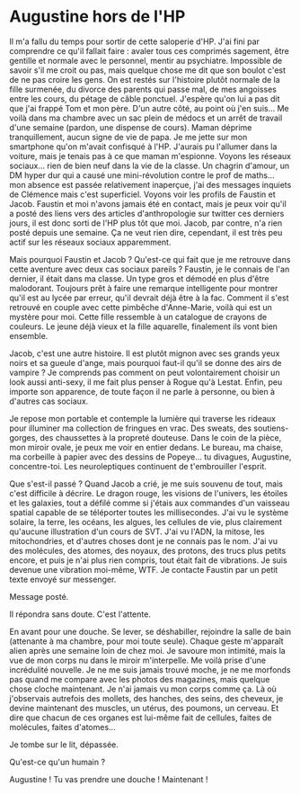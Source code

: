 # Augustine hors de l'HP

Il m'a fallu du temps pour sortir de cette saloperie d'HP.
J'ai fini par comprendre ce qu'il fallait faire :
avaler tous ces comprimés sagement, être gentille et normale avec le personnel, mentir au psychiatre.
Impossible de savoir s'il me croit ou pas, mais quelque chose me dit que son boulot c'est de ne pas croire les gens.
On est restés sur l'histoire plutôt normale de la fille surmenée, du divorce des parents qui passe mal, de mes angoisses entre les cours, du pétage de câble ponctuel.
J'espère qu'on lui a pas dit que j'ai frappé Tom et mon père.
D'un autre côté, au point où j'en suis...
Me voilà dans ma chambre avec un sac plein de médocs et un arrêt de travail d'une semaine (pardon, une dispense de cours).
Maman déprime tranquillement, aucun signe de vie de papa.
Je me jette sur mon smartphone qu'on m'avait confisqué à l'HP.
J'aurais pu l'allumer dans la voiture, mais je tenais pas à ce que maman m'espionne.
Voyons les réseaux sociaux... rien de bien neuf dans la vie de la classe.
Un chagrin d'amour, un DM hyper dur qui a causé une mini-révolution contre le prof de maths...
mon absence est passée relativement inaperçue, j'ai des messages inquiets de Clémence mais c'est superficiel.
Voyons voir les profils de Faustin et Jacob.
Faustin et moi n'avons jamais été en contact, mais je peux voir qu'il a posté des liens vers des articles d'anthropologie sur twitter ces derniers jours, il est donc sorti de l'HP plus tôt que moi.
Jacob, par contre, n'a rien posté depuis une semaine.
Ça ne veut rien dire, cependant, il est très peu actif sur les réseaux sociaux apparemment.

Mais pourquoi Faustin et Jacob ?
Qu'est-ce qui fait que je me retrouve dans cette aventure avec deux cas sociaux pareils ?
Faustin, je le connais de l'an dernier, il était dans ma classe.
Un type gros et démodé en plus d'être malodorant.
Toujours prêt à faire une remarque intelligente pour montrer qu'il est au lycée par erreur, qu'il devrait déjà être à la fac.
Comment il s'est retrouvé en couple avec cette pimbêche d'Anne-Marie, voilà qui est un mystère pour moi.
Cette fille ressemble à un catalogue de crayons de couleurs.
Le jeune déjà vieux et la fille aquarelle, finalement ils vont bien ensemble.

Jacob, c'est une autre histoire.
Il est plutôt mignon avec ses grands yeux noirs et sa gueule d'ange, mais pourquoi faut-il qu'il se donne des airs de vampire ?
Je comprends pas comment on peut volontairement choisir un look aussi anti-sexy, il me fait plus penser à Rogue qu'à Lestat.
Enfin, peu importe son apparence, de toute façon il ne parle à personne, ou bien à d'autres cas sociaux.

Je repose mon portable et contemple la lumière qui traverse les rideaux pour illuminer ma collection de fringues en vrac.
Des sweats, des soutiens-gorges, des chaussettes à la propreté douteuse.
Dans le coin de la pièce, mon miroir ovale, je peux me voir en entier dedans.
Le bureau, ma chaise, ma corbeille à papier avec des dessins de Popeye... tu divagues, Augustine, concentre-toi.
Les neuroleptiques continuent de t'embrouiller l'esprit.

Que s'est-il passé ?
Quand Jacob a crié, je me suis souvenu de tout, mais c'est difficile à décrire.
Le dragon rouge, les visions de l'univers, les étoiles et les galaxies, tout a défilé comme si j'étais aux commandes d'un vaisseau spatial capable de se téléporter toutes les millisecondes.
J'ai vu le système solaire, la terre, les océans, les algues, les cellules de vie, plus clairement qu'aucune illustration d'un cours de SVT.
J'ai vu l'ADN, la mitose, les mitochondries, et d'autres choses dont je ne connais pas le nom.
J'ai vu des molécules, des atomes, des noyaux, des protons, des trucs plus petits encore, et puis je n'ai plus rien compris, tout était fait de vibrations.
Je suis devenue une vibration moi-même, WTF.
Je contacte Faustin par un petit texte envoyé sur messenger.

Message posté.

Il répondra sans doute. C'est l'attente.

En avant pour une douche.
Se lever, se déshabiller, rejoindre la salle de bain (attenante à ma chambre, pour moi toute seule).
Chaque geste m'apparaît alien après une semaine loin de chez moi.
Je savoure mon intimité, mais la vue de mon corps nu dans le miroir m'interpelle.
Me voilà prise d'une incrédulité nouvelle.
Je ne me suis jamais trouvé moche, je ne me morfonds pas quand me compare avec les photos des magazines, mais quelque chose cloche maintenant.
Je n'ai jamais vu mon corps comme ça.
Là où j'observais autrefois des mollets, des hanches, des seins, des cheveux, je devine maintenant des muscles, un utérus, des poumons, un cerveau.
Et dire que chacun de ces organes est lui-même fait de cellules, faites de molécules, faites d'atomes...

Je tombe sur le lit, dépassée.

Qu'est-ce qu'un humain ?

Augustine ! Tu vas prendre une douche ! Maintenant !

